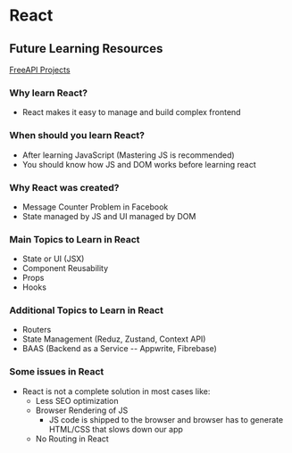 # React

## Future Learning Resources

[FreeAPI Projects](https://freeapi.app/)

### Why learn React?

- React makes it easy to manage and build complex frontend

### When should you learn React?

- After learning JavaScript (Mastering JS is recommended)
- You should know how JS and DOM works before learning react

### Why React was created?

- Message Counter Problem in Facebook
- State managed by JS and UI managed by DOM

### Main Topics to Learn in React

- State or UI (JSX)
- Component Reusability
- Props
- Hooks

### Additional Topics to Learn in React

- Routers
- State Management (Reduz, Zustand, Context API)
- BAAS (Backend as a Service -- Appwrite, Fibrebase)

### Some issues in React

- React is not a complete solution in most cases like:
  - Less SEO optimization
  - Browser Rendering of JS
    - JS code is shipped to the browser and browser has to generate HTML/CSS that slows down our app
  - No Routing in React

